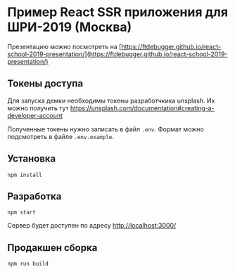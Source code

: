 # Пример React SSR приложения для ШРИ-2019 (Москва)

Презентацию можно посмотреть на [https://ftdebugger.github.io/react-school-2019-presentation/](https://ftdebugger.github.io/react-school-2019-presentation/)

## Токены доступа

Для запуска демки необходимы токены разработчкика unsplash. Их можно получить тут https://unsplash.com/documentation#creating-a-developer-account

Полученные токены нужно записать в файл `.env`. Формат можно подсмотреть в файле `.env.example`.

## Установка

    npm install

## Разработка

    npm start

Сервер будет доступен по адресу [http://localhost:3000/](http://localhost:3000/)
    
## Продакшен сборка

    npm run build
